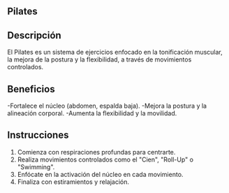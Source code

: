 ## Pilates

## Descripción
El Pilates es un sistema de ejercicios enfocado en la tonificación muscular, la mejora de la postura y la flexibilidad, a través de movimientos controlados.

## Beneficios
-Fortalece el núcleo (abdomen, espalda baja).
-Mejora la postura y la alineación corporal.
-Aumenta la flexibilidad y la movilidad.

## Instrucciones
1. Comienza con respiraciones profundas para centrarte.
2. Realiza movimientos controlados como el "Cien", "Roll-Up" o "Swimming".
3. Enfócate en la activación del núcleo en cada movimiento.
4. Finaliza con estiramientos y relajación.